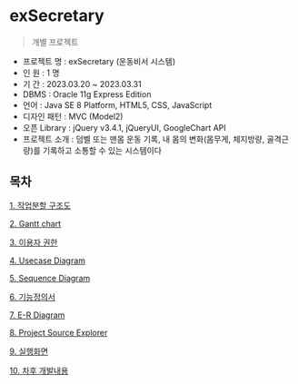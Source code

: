 # exSecretary

> 개별 프로젝트
- 프로젝트 명 : exSecretary (운동비서 시스템)
- 인 원 : 1 명
- 기 간 : 2023.03.20 ~ 2023.03.31
- DBMS : Oracle 11g Express Edition
- 언어 : Java SE 8 Platform, HTML5, CSS, JavaScript
- 디자인 패턴 : MVC (Model2)
- 오픈 Library : jQuery v3.4.1, jQueryUI, GoogleChart API
- 프로젝트 소개 : 덤벨 또는 맨몸 운동 기록, 내 몸의 변화(몸무게, 체지방량, 골격근량)를 기록하고 소통할 수 있는 시스템이다

## 목차
[1. 작업분할 구조도]()  

[2. Gantt chart]()  

[3. 이용자 권한]()  

[4. Usecase Diagram]()

[5. Sequence Diagram]()

[6. 기능정의서]()

[7. E-R Diagram]()

[8. Project Source Explorer]()

[9. 실행화면]()

[10. 차후 개발내용]()


